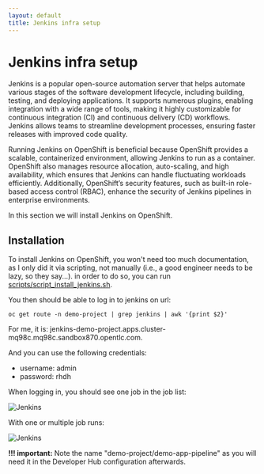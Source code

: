 ```yaml
---
layout: default
title: Jenkins infra setup
---
```


# Jenkins infra setup
Jenkins is a popular open-source automation server that helps automate various stages of the software development lifecycle, including building,
testing, and deploying applications. It supports numerous plugins, enabling integration with a wide range of tools, making it highly customizable for
continuous integration (CI) and continuous delivery (CD) workflows. Jenkins allows teams to streamline development processes, ensuring faster releases with
improved code quality.


Running Jenkins on OpenShift is beneficial because OpenShift provides a scalable, containerized environment, allowing Jenkins to run as a container.
OpenShift also manages resource allocation, auto-scaling, and high availability, which ensures that Jenkins can handle fluctuating workloads efficiently.
Additionally, OpenShift’s security features, such as built-in role-based access control (RBAC), enhance the security of Jenkins pipelines in enterprise
environments.



In this section we will install Jenkins on OpenShift.

## Installation
To install Jenkins on OpenShift, you won't need too much documentation, as I only did it via scripting, not manually
(i.e., a good engineer needs to be lazy, so they say...). in order to do so, you can run [scripts/script_install_jenkins.sh](https://github.com/maarten-vandeperre/developer-hub-documentation/tree/main/scripts/script_install_jenkins.sh).

You then should be able to log in to jenkins on url:
```shell
oc get route -n demo-project | grep jenkins | awk '{print $2}'
```

For me, it is: jenkins-demo-project.apps.cluster-mq98c.mq98c.sandbox870.opentlc.com.

And you can use the following credentials:
* username: admin
* password: rhdh

When logging in, you should see one job in the job list:

![Jenkins](/assets/images/jenkins/jenkins_1.png)

With one or multiple job runs:

![Jenkins](/assets/images/jenkins/jenkins_2.png)

**!!! important:** Note the name "demo-project/demo-app-pipeline" as you will need it in the Developer Hub configuration afterwards.
